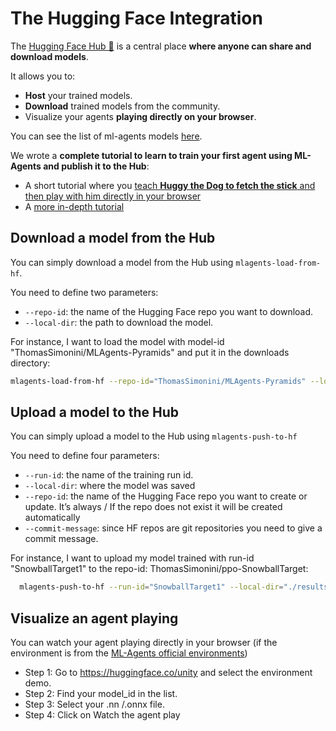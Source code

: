 # The Hugging Face Integration

The [Hugging Face Hub 🤗](https://huggingface.co/models?pipeline_tag=reinforcement-learning) is a central place **where anyone can share and download models**. 

It allows you to:
- **Host** your trained models.
- **Download** trained models from the community.
- Visualize your agents **playing directly on your browser**.

You can see the list of ml-agents models [here](https://huggingface.co/models?library=ml-agents). 

We wrote a **complete tutorial to learn to train your first agent using ML-Agents and publish it to the Hub**:

- A short tutorial where you [teach **Huggy the Dog to fetch the stick** and then play with him directly in your browser](https://huggingface.co/learn/deep-rl-course/unitbonus1/introduction)
- A [more in-depth tutorial](https://huggingface.co/learn/deep-rl-course/unit5/introduction) 

## Download a model from the Hub

You can simply download a model from the Hub using `mlagents-load-from-hf`.

You need to define two parameters:

- `--repo-id`: the name of the Hugging Face repo you want to download.
- `--local-dir`: the path to download the model.

For instance, I want to load the model with model-id "ThomasSimonini/MLAgents-Pyramids" and put it in the downloads directory:

```sh
mlagents-load-from-hf --repo-id="ThomasSimonini/MLAgents-Pyramids" --local-dir="./downloads"
```

## Upload a model to the Hub

You can simply upload a model to the Hub using `mlagents-push-to-hf`

You need to define four parameters:

- `--run-id`: the name of the training run id.
- `--local-dir`: where the model was saved
- `--repo-id`: the name of the Hugging Face repo you want to create or update. It’s always <your huggingface username>/<the repo name> If the repo does not exist it will be created automatically
- `--commit-message`: since HF repos are git repositories you need to give a commit message.

For instance, I want to upload my model trained with run-id "SnowballTarget1" to the repo-id: ThomasSimonini/ppo-SnowballTarget:

```sh
  mlagents-push-to-hf --run-id="SnowballTarget1" --local-dir="./results/SnowballTarget1" --repo-id="ThomasSimonini/ppo-SnowballTarget" --commit-message="First Push"
```

## Visualize an agent playing

You can watch your agent playing directly in your browser (if the environment is from the [ML-Agents official environments](Learning-Environment-Examples.md))

- Step 1: Go to https://huggingface.co/unity and select the environment demo.
- Step 2: Find your model_id in the list.
- Step 3: Select your .nn /.onnx file.
- Step 4: Click on Watch the agent play

